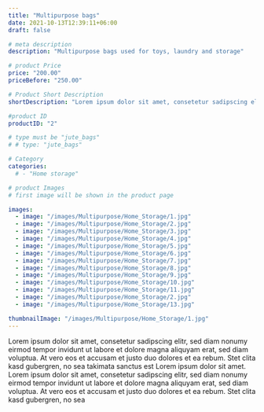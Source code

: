 ```yaml
---
title: "Multipurpose bags"
date: 2021-10-13T12:39:11+06:00
draft: false

# meta description
description: "Multipurpose bags used for toys, laundry and storage"

# product Price
price: "200.00"
priceBefore: "250.00"

# Product Short Description
shortDescription: "Lorem ipsum dolor sit amet, consetetur sadipscing elitr, sed diam nonumy eirmod tempor invidunt ut"

#product ID
productID: "2"

# type must be "jute_bags"
# # type: "jute_bags"

# Category
categories:
  # - "Home storage"

# product Images
# first image will be shown in the product page

images:
  - image: "/images/Multipurpose/Home_Storage/1.jpg"
  - image: "/images/Multipurpose/Home_Storage/2.jpg"
  - image: "/images/Multipurpose/Home_Storage/3.jpg"
  - image: "/images/Multipurpose/Home_Storage/4.jpg"
  - image: "/images/Multipurpose/Home_Storage/5.jpg"
  - image: "/images/Multipurpose/Home_Storage/6.jpg"
  - image: "/images/Multipurpose/Home_Storage/7.jpg"
  - image: "/images/Multipurpose/Home_Storage/8.jpg"
  - image: "/images/Multipurpose/Home_Storage/9.jpg"
  - image: "/images/Multipurpose/Home_Storage/10.jpg"
  - image: "/images/Multipurpose/Home_Storage/11.jpg"
  - image: "/images/Multipurpose/Home_Storage/2.jpg"
  - image: "/images/Multipurpose/Home_Storage/13.jpg"

thumbnailImage: "/images/Multipurpose/Home_Storage/1.jpg"
---
```


Lorem ipsum dolor sit amet, consetetur sadipscing elitr, sed diam nonumy eirmod tempor invidunt ut labore et dolore magna aliquyam erat, sed diam voluptua. At vero eos et accusam et justo duo dolores et ea rebum. Stet clita kasd gubergren, no sea takimata sanctus est Lorem ipsum dolor sit amet. Lorem ipsum dolor sit amet, consetetur sadipscing elitr, sed diam nonumy eirmod tempor invidunt ut labore et dolore magna aliquyam erat, sed diam voluptua. At vero eos et accusam et justo duo dolores et ea rebum. Stet clita kasd gubergren, no sea
